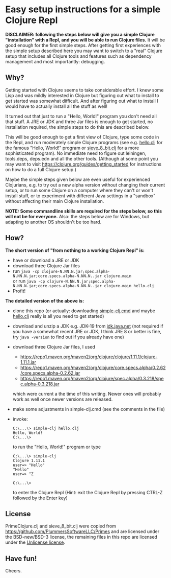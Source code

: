 # Easy setup instructions for a simple Clojure Repl

**DISCLAIMER: following the steps below will give you a simple Clojure "installation"
with a Repl, and you will be able to run Clojure files.**
It will be good enough for the first simple steps.
After getting first experiences with the simple setup described here
you may want to switch to a "real" Clojure setup
that includes all Clojure tools and features such as
dependency management and most importantly: debugging.

## Why?

Getting started with Clojure seems to take considerable effort.
I knew some Lisp and was mildly interested in Clojure
but figuring out what to install to get started was somewhat difficult.
And after figuring out what to install I would have to actually
install all the stuff as well!

It turned out that just to run a "Hello, World!" program you don't need all that stuff.
A JRE or JDK and three Jar files is enough to get started,
no installation required,
the simple steps to do this are described below.

This will be good enough to get a first view of Clojure,
type some code in the Repl,
and run moderately simple Clojure programs
(see e.g. [hello.clj](hello.clj) for the famous "Hello, World!" program
or [sieve_8_bit.clj](sieve_8_bit.clj) for a more sophisticated program).
No immediate need to figure out leiningen, tools.deps, deps.edn
and all the other tools.
(Although at some point you may want to visit https://clojure.org/guides/getting_started
for instructions on how to do a full Clojure setup.)

Maybe the simple steps given below are even useful for experienced Clojurians,
e.g. to try out a new alpha version without changing their current setup,
or to run some Clojure on a computer where they can't or won't install stuff,
or to experiment with different Java settings in a "sandbox"
without affecting their main Clojure installation.

**NOTE: Some commandline skills are required for the steps below,
so this will not be for everyone.**
Also: the steps below are for Windows,
but adapting to another OS shouldn't be too hard.

## How?

**The short version of "from nothing to a working Clojure Repl" is:**
- have or download a JRE or JDK
- download three Clojure Jar files
- run `java -cp clojure-N.NN.N.jar;spec.alpha-N.NN.N.jar;core.specs.alpha-N.NN.N..jar clojure.main`  
  or run `java -cp clojure-N.NN.N.jar;spec.alpha-N.NN.N.jar;core.specs.alpha-N.NN.N..jar clojure.main hello.clj`
- Profit!

**The detailed version of the above is:**
- clone this repo (or actually: downloading [simple-clj.cmd](simple-clj.cmd)
and maybe [hello.clj](hello.clj) really is all you need to get started)
- download and unzip a JDK e.g. JDK-19 from [jdk.java.net](https://https://jdk.java.net/)
  (not required if you have a somewhat recent JRE or JDK, I think JRE 8 or better is fine,
  try `java -version` to find out if you already have one)
- download three Clojure Jar files, I used
  - https://repo1.maven.org/maven2/org/clojure/clojure/1.11.1/clojure-1.11.1.jar
  - https://repo1.maven.org/maven2/org/clojure/core.specs.alpha/0.2.62/core.specs.alpha-0.2.62.jar
  - https://repo1.maven.org/maven2/org/clojure/spec.alpha/0.3.218/spec.alpha-0.3.218.jar

  which were current a the time of this writing. Newer ones will probably work as well once newer versions are released.
- make some adjustments in simple-clj.cmd (see the comments in the file)
- invoke:

      C:\...\> simple-clj hello.clj
      Hello, World!
      C:\...\>

  to run the "Hello, World!" program or type
  
      C:\...\> simple-clj
      Clojure 1.11.1
      user=> "Hello"
      "Hello"
      user=> ^Z
      
      C:\...\>
  
  to enter the Clojure Repl (Hint: exit the Clojure Repl by pressing CTRL-Z followed by the Enter key)

## License
PrimeClojure.clj and sieve_8_bit.clj were copied from https://github.com/PlummersSoftwareLLC/Primes
and are licensed under the BSD-new/BSD-3 license,
the remaining files in this repo are licensed under the [Unlicense license](LICENSE).

## Have fun!
Cheers.